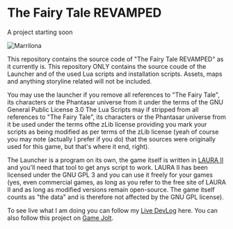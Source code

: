 # The Fairy Tale REVAMPED

A project starting soon

![Marrilona](https://cloud.githubusercontent.com/assets/11202073/17628142/41d50f28-60b4-11e6-9cc6-beb8cd76e2fc.png)



This repository contains the source code of "The Fairy Tale REVAMPED" as it currently is.
This repository ONLY contains the source coude of the Launcher and of the used Lua scripts and installation scripts. Assets, maps and anything storyline related will not be included.

You may use the launcher if you remove all references to "The Fairy Tale", its characters or the Phantasar universe from it under the terms of the GNU General Public License 3.0
The Lua Scripts may if stripped from all references to "The Fairy Tale", its characters or the Phantasar universe from it be used under the terms ofthe zLib license providing you mark your scripts as being modified as per terms of the zLib license (yeah of course you may note (actually I prefer if you do) that the sources were originally used for this game, but that's where it end, right).

The Launcher is a program on its own, the game itself is written in [LAURA II](https://github.com/TrickyGameTools/LAURA2) and you'll need that tool to get anys script to work. LAURA II has been licensed under the GNU GPL 3 and you can use it freely for your games (yes, even commercial games, as long as you refer to the free site of LAURA II and as long as modified versions remain open-source. The game itself counts as "the data" and is therefore not affected by the GNU GPL license).



To see live what I am doing you can follow my [Live DevLog](http://tricky1975.github.io/tft/tft_Devlog_page1.html) here.
You can also follow this project on [Game Jolt](http://gamejolt.com/games/the-fairy-tale-revamped/174735).
